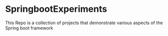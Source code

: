 # SpringbootExperiments
This Repo is a collection of projects that demonstrate various aspects of the Spring boot framework
